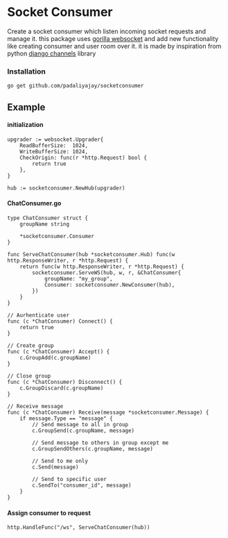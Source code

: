 # Socket Consumer
Create a socket consumer which listen incoming socket requests and manage it. this package uses [gorilla websocket](https://github.com/gorilla/websocket) and add new functionality like creating consumer and user room over it. it is made by inspiration from python [django channels](https://github.com/django/channels) library


### Installation

    go get github.com/padaliyajay/socketconsumer

## Example

#### initialization

    upgrader := websocket.Upgrader{
    	ReadBufferSize:  1024,
    	WriteBufferSize: 1024,
    	CheckOrigin: func(r *http.Request) bool {
    		return true
    	},
    }
    
    hub := socketconsumer.NewHub(upgrader)

#### ChatConsumer.go

    type ChatConsumer struct {
    	groupName string
    	
    	*socketconsumer.Consumer
    }
    
    func ServeChatConsumer(hub *socketconsumer.Hub) func(w http.ResponseWriter, r *http.Request) {
    	return func(w http.ResponseWriter, r *http.Request) {
    		socketconsumer.ServeWS(hub, w, r, &ChatConsumer{
    			groupName: "my_group",
    			Consumer: socketconsumer.NewConsumer(hub),
    		})
    	}
    }
    
    // Aurhenticate user
    func (c *ChatConsumer) Connect() {
    	return true
    }
    
    // Create group
    func (c *ChatConsumer) Accept() {
    	c.GroupAdd(c.groupName)
    }
    
    // Close group
    func (c *ChatConsumer) Disconnect() {
    	c.GroupDiscard(c.groupName)
    }
    
    // Receive message
    func (c *ChatConsumer) Receive(message *socketconsumer.Message) {
    	if message.Type == "message" {
    		// Send message to all in group
    		c.GroupSend(c.groupName, message)
    
    		// Send message to others in group except me
    		c.GroupSendOthers(c.groupName, message)
    
    		// Send to me only
    		c.Send(message)
    
    		// Send to specific user
    		c.SendTo("consumer_id", message)
    	}
    }

#### Assign consumer to request

    http.HandleFunc("/ws", ServeChatConsumer(hub))
